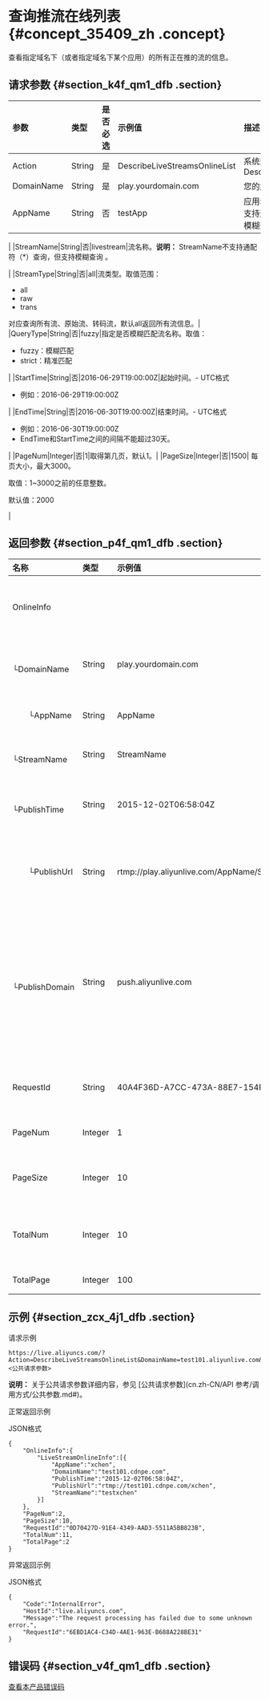 # 查询推流在线列表 {#concept_35409_zh .concept}

查看指定域名下（或者指定域名下某个应用）的所有正在推的流的信息。

## 请求参数 {#section_k4f_qm1_dfb .section}

|参数|类型|是否必选|示例值|描述|
|:-|:-|:---|:--|:-|
|Action|String|是|DescribeLiveStreamsOnlineList|系统规定参数。取值：DescribeLiveStreamsOnlineList|
|DomainName|String|是|play.yourdomain.com|您的加速域名。|
|AppName|String|否|testApp|应用名称。**说明：** AppName 不支持通配符（\*）查询，且不支持模糊查询。

|
|StreamName|String|否|livestream|流名称。**说明：** StreamName不支持通配符（\*）查询，但支持模糊查询 。

|
|StreamType|String|否|all|流类型。取值范围：

-   all
-   raw
-   trans

对应查询所有流、原始流、转码流，默认all返回所有流信息。|
|QueryType|String|否|fuzzy|指定是否模糊匹配流名称。取值：

-   fuzzy：模糊匹配
-   strict：精准匹配

|
|StartTime|String|否|2016-06-29T19:00:00Z|起始时间。-   UTC格式
-   例如：2016-06-29T19:00:00Z

|
|EndTime|String|否|2016-06-30T19:00:00Z|结束时间。-   UTC格式
-   例如：2016-06-30T19:00:00Z
-   EndTime和StartTime之间的间隔不能超过30天。

|
|PageNum|Integer|否|1|取得第几页，默认1。|
|PageSize|Integer|否|1500| 每页大小，最大3000。

 取值：1~3000之前的任意整数。

 默认值：2000

 |

## 返回参数 {#section_p4f_qm1_dfb .section}

|名称|类型|示例值|描述|
|:-|:-|:--|:-|
|OnlineInfo| | |正在推送流的信息。|
|  └DomainName|String|play.yourdomain.com|流所属加速域名。|
|  └AppName|String|AppName|流所属应用名称。|
|  └StreamName|String|StreamName|流名称。|
|  └PublishTime|String|2015-12-02T06:58:04Z|开始推流时刻 UTC 时间。|
|  └PublishUrl|String|rtmp://play.aliyunlive.com/AppName/StreamName|推流完整 URL 地址。|
|  └PublishDomain|String|push.aliyunlive.com|直播推流域名，使用中心推流的可直接填写播放域名。|
|RequestId|String|40A4F36D-A7CC-473A-88E7-154F92242566|该条任务请求ID。|
|PageNum|Integer|1|分页的页码。|
|PageSize|Integer|10|每页显示的条数。|
|TotalNum|Integer|10|符合条件的总个数。|
|TotalPage|Integer|100|总页数。|

## 示例 {#section_zcx_4j1_dfb .section}

请求示例

```
https://live.aliyuncs.com/?Action=DescribeLiveStreamsOnlineList&DomainName=test101.aliyunlive.com&PageSize=10&PageNum=2&<公共请求参数> 
```

**说明：** 关于公共请求参数详细内容，参见 [公共请求参数](cn.zh-CN/API 参考/调用方式/公共参数.md#)。

正常返回示例

JSON格式

```
{
    "OnlineInfo":{
        "LiveStreamOnlineInfo":[{
            "AppName":"xchen",
            "DomainName":"test101.cdnpe.com",
            "PublishTime":"2015-12-02T06:58:04Z",
            "PublishUrl":"rtmp://test101.cdnpe.com/xchen",
            "StreamName":"testxchen"
        }]
    },
    "PageNum":2,
    "PageSize":10,
    "RequestId":"0D70427D-91E4-4349-AAD3-5511A5BB823B",
    "TotalNum":11,
    "TotalPage":2
}
```

异常返回示例

JSON格式

```
{
    "Code":"InternalError",
    "HostId":"live.aliyuncs.com",
    "Message":"The request processing has failed due to some unknown error.",
    "RequestId":"6EBD1AC4-C34D-4AE1-963E-B688A228BE31"
}
```

## 错误码 {#section_v4f_qm1_dfb .section}

[查看本产品错误码](https://error-center.aliyun.com/status/product/live)

